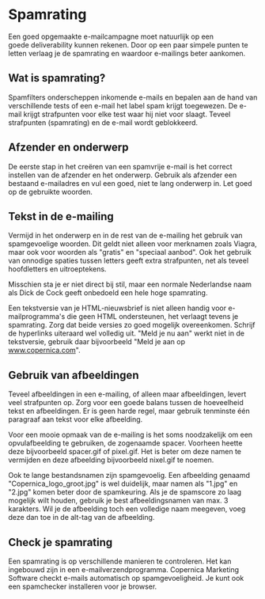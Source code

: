 # Spamrating

Een goed opgemaakte e-mailcampagne moet natuurlijk op een
goede deliverability kunnen rekenen. Door op een paar simpele punten te
letten verlaag je de spamrating en waardoor e-mailings beter aankomen.

## Wat is spamrating?

Spamfilters onderscheppen inkomende e-mails en bepalen aan de hand van
verschillende tests of een e-mail het label spam krijgt toegewezen. De
e-mail krijgt strafpunten voor elke test waar hij niet voor slaagt.
Teveel strafpunten (spamrating) en de e-mail wordt geblokkeerd.

## Afzender en onderwerp

De eerste stap in het creëren van een spamvrije e-mail is het correct
instellen van de afzender en het onderwerp. Gebruik als afzender een
bestaand e-mailadres en vul een goed, niet te lang onderwerp in. Let
goed op de gebruikte woorden.

## Tekst in de e-mailing

Vermijd in het onderwerp en in de rest van de e-mailing het gebruik van
spamgevoelige woorden. Dit geldt niet alleen voor merknamen zoals
Viagra, maar ook voor woorden als "gratis" en "speciaal aanbod". Ook het
gebruik van onnodige spaties tussen letters geeft extra strafpunten, net
als teveel hoofdletters en uitroeptekens.

Misschien sta je er niet direct bij stil, maar een normale Nederlandse
naam als Dick de Cock geeft onbedoeld een hele hoge spamrating.

Een tekstversie van je HTML-nieuwsbrief is niet alleen handig voor
e-mailprogramma's die geen HTML ondersteunen, het verlaagt tevens je
spamrating. Zorg dat beide versies zo goed mogelijk overeenkomen.
Schrijf de hyperlinks uiteraard wel volledig uit. "Meld je nu aan" werkt
niet in de tekstversie, gebruik daar bijvoorbeeld "Meld je aan op
www.copernica.com".

## Gebruik van afbeeldingen

Teveel afbeeldingen in een e-mailing, of alleen maar afbeeldingen,
levert veel strafpunten op. Zorg voor een goede balans tussen de
hoeveelheid tekst en afbeeldingen. Er is geen harde regel, maar gebruik
tenminste één paragraaf aan tekst voor elke afbeelding.

Voor een mooie opmaak van de e-mailing is het soms noodzakelijk om een
opvulafbeelding te gebruiken, de zogenaamde spacer. Voorheen heette deze
bijvoorbeeld spacer.gif of pixel.gif. Het is beter om deze namen te
vermijden en deze afbeelding bijvoorbeeld nixel.gif te noemen.

Ook te lange bestandsnamen zijn spamgevoelig. Een afbeelding genaamd
"Copernica\_logo\_groot.jpg" is wel duidelijk, maar namen als "1.jpg" en
"2.jpg" komen beter door de spamkeuring. Als je de spamscore zo laag
mogelijk wilt houden, gebruik je best afbeeldingsnamen van max. 3
karakters. Wil je de afbeelding toch een volledige naam meegeven, voeg
deze dan toe in de alt-tag van de afbeelding.

## Check je spamrating

Een spamrating is op verschillende manieren te controleren. Het kan
ingebouwd zijn in een e-mailverzendprogramma. Copernica Marketing
Software checkt e-mails automatisch op spamgevoeligheid. Je kunt ook een
spamchecker installeren voor je browser.
